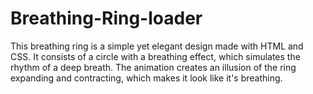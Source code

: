 # Breathing-Ring-loader
This breathing ring is a simple yet elegant design made with HTML and CSS. It consists of a circle with a breathing effect, which simulates the rhythm of a deep breath. The animation creates an illusion of the ring expanding and contracting, which makes it look like it's breathing.
